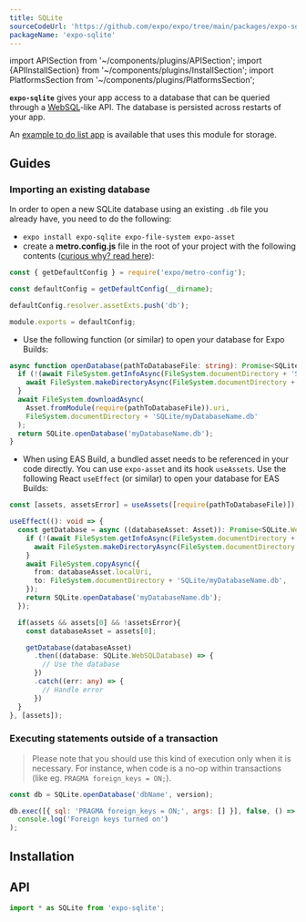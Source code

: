 ```yaml
---
title: SQLite
sourceCodeUrl: 'https://github.com/expo/expo/tree/main/packages/expo-sqlite'
packageName: 'expo-sqlite'
---
```


import APISection from '~/components/plugins/APISection';
import {APIInstallSection} from '~/components/plugins/InstallSection';
import PlatformsSection from '~/components/plugins/PlatformsSection';

**`expo-sqlite`** gives your app access to a database that can be queried through a [WebSQL](https://www.w3.org/TR/webdatabase/)-like API. The database is persisted across restarts of your app.

An [example to do list app](https://github.com/expo/examples/tree/master/with-sqlite) is available that uses this module for storage.

<PlatformsSection android emulator ios simulator />

## Guides

### Importing an existing database

In order to open a new SQLite database using an existing `.db` file you already have, you need to do the following:

- `expo install expo-sqlite expo-file-system expo-asset`
- create a **metro.config.js** file in the root of your project with the following contents ([curious why? read here](../../../guides/customizing-metro.md#adding-more-file-extensions-to--assetexts)):

```ts
const { getDefaultConfig } = require('expo/metro-config');

const defaultConfig = getDefaultConfig(__dirname);

defaultConfig.resolver.assetExts.push('db');

module.exports = defaultConfig;
```

- Use the following function (or similar) to open your database for Expo Builds:

```ts
async function openDatabase(pathToDatabaseFile: string): Promise<SQLite.WebSQLDatabase> {
  if (!(await FileSystem.getInfoAsync(FileSystem.documentDirectory + 'SQLite')).exists) {
    await FileSystem.makeDirectoryAsync(FileSystem.documentDirectory + 'SQLite');
  }
  await FileSystem.downloadAsync(
    Asset.fromModule(require(pathToDatabaseFile)).uri,
    FileSystem.documentDirectory + 'SQLite/myDatabaseName.db'
  );
  return SQLite.openDatabase('myDatabaseName.db');
}
```

- When using EAS Build, a bundled asset needs to be referenced in your code directly. You can use `expo-asset` and its hook `useAssets`. Use the following React `useEffect` (or similar) to open your database for EAS Builds:

```ts
const [assets, assetsError] = useAssets([require(pathToDatabaseFile)]);

useEffect((): void => {
  const getDatabase = async ((databaseAsset: Asset)): Promise<SQLite.WebSQLDatabase> => {
    if (!(await FileSystem.getInfoAsync(FileSystem.documentDirectory + 'SQLite')).exists) {
      await FileSystem.makeDirectoryAsync(FileSystem.documentDirectory + 'SQLite');
    }
    await FileSystem.copyAsync({
      from: databaseAsset.localUri,
      to: FileSystem.documentDirectory + 'SQLite/myDatabaseName.db',
    });
    return SQLite.openDatabase('myDatabaseName.db');
  });

  if(assets && assets[0] && !assetsError){
    const databaseAsset = assets[0];

    getDatabase(databaseAsset)
      .then((database: SQLite.WebSQLDatabase) => {
        // Use the database
      })
      .catch((err: any) => {
        // Handle error
      })
  }
}, [assets]);
```

### Executing statements outside of a transaction

> Please note that you should use this kind of execution only when it is necessary. For instance, when code is a no-op within transactions (like eg. `PRAGMA foreign_keys = ON;`).

```js
const db = SQLite.openDatabase('dbName', version);

db.exec([{ sql: 'PRAGMA foreign_keys = ON;', args: [] }], false, () =>
  console.log('Foreign keys turned on')
);
```

## Installation

<APIInstallSection />

## API

```js
import * as SQLite from 'expo-sqlite';
```

<APISection packageName="expo-sqlite" apiName="SQLite" />
